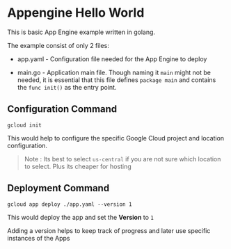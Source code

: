 # Appengine Hello World

This is basic App Engine example written in golang.

The example consist of only 2 files:

 * app.yaml - Configuration file needed for the App Engine to deploy

 * main.go - Application main file. Though naming it `main` might not be needed, it is essential that this file defines `package main` and contains the `func init()` as the entry point.

## Configuration Command

```shell
gcloud init
```

This would help to configure the specific Google Cloud project and location configuration.

> Note : Its best to select `us-central` if you are not sure which location to select. Plus its cheaper for hosting

## Deployment Command

```shell
gcloud app deploy ./app.yaml --version 1
```

This would deploy the app and set the **Version** to `1`

Adding a version helps to keep track of progress and later use specific instances of the Apps